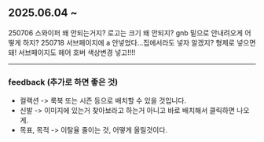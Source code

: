 2025.06.04 ~
----
250706 스와이퍼 왜 안되는거지? 로고는 크기 왜 안되지? gnb 밑으로 안내려오게 어떻게 하지?
250718 서브페이지에 a 안넣었다...집에서라도 넣자 알겠지? 형제로 넣으면 돼! 서브페이지도 헤어 호버 색상변경 넣고!!!!

----
### feedback (추가로 하면 좋은 것)
* 컬랙션 -> 룩북 또는 시즌 등으로 배치할 수 있을 것입니다.
* 신발 -> 이미지에 있는거 찾아보라고 하는거 아니고 바로 배치해서 클릭하면 나오게.
* 목표, 목적  -> 이탈율 줄이는 것, 어떻게 올릴것이다.
